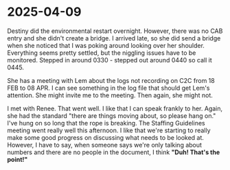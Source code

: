 # 2025-04-09

Destiny did the environmental restart overnight. However, there was no CAB entry and she didn't create a bridge. I arrived late, so she did send a bridge when she noticed that I was poking around looking over her shoulder. Everything seems pretty settled, but the niggling issues have to be monitored. Stepped in around 0330 - stepped out around 0440 so call it 0445.

She has a meeting with Lem about the logs not recording on C2C from 18 FEB to 08 APR. I can see something in the log file that should get Lem's attention. She might invite me to the meeting. Then again, she might not.

I met with Renee. That went well. I like that I can speak frankly to her. Again, she had the standard "there are things moving about, so please hang on." I've hung on so long that the rope is breaking. The Staffing Guidelines meeting went really well this afternoon. I like that we're starting to really make some good progress on discussing what needs to be looked at. However, I have to say, when someone says we're only talking about numbers and there are no people in the document, I think **"Duh! That's the point!"**
